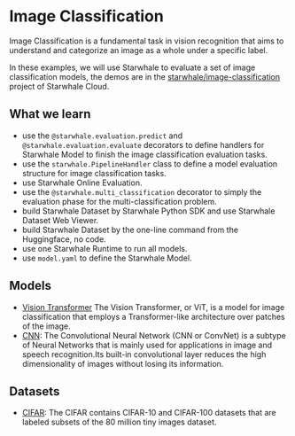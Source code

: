 Image Classification
======

Image Classification is a fundamental task in vision recognition that aims to understand and categorize an image as a whole under a specific label.

In these examples, we will use Starwhale to evaluate a set of image classification models, the demos are in the [starwhale/image-classification](https://cloud.starwhale.cn/projects/399/overview) project of Starwhale Cloud.

What we learn
------

- use the `@starwhale.evaluation.predict` and `@starwhale.evaluation.evaluate` decorators to define handlers for Starwhale Model to finish the image classification evaluation tasks.
- use the `starwhale.PipelineHandler` class to define a model evaluation structure for image classification tasks.
- use Starwhale Online Evaluation.
- use the `@starwhale.multi_classification` decorator to simply the evaluation phase for the multi-classification problem.
- build Starwhale Dataset by Starwhale Python SDK and use Starwhale Dataset Web Viewer.
- build Starwhale Dataset by the one-line command from the Huggingface, no code.
- use one Starwhale Runtime to run all models.
- use `model.yaml` to define the Starwhale Model.

Models
------

- [Vision Transformer](https://paperswithcode.com/paper/an-image-is-worth-16x16-words-transformers-1) The Vision Transformer, or ViT, is a model for image classification that employs a Transformer-like architecture over patches of the image.
- [CNN](https://pytorch.org/tutorials/beginner/blitz/cifar10_tutorial.html): The Convolutional Neural Network (CNN or ConvNet) is a subtype of Neural Networks that is mainly used for applications in image and speech recognition.Its built-in convolutional layer reduces the high dimensionality of images without losing its information.

Datasets
------

- [CIFAR](https://www.cs.toronto.edu/~kriz/cifar.html): The CIFAR contains CIFAR-10 and CIFAR-100 datasets that are labeled subsets of the 80 million tiny images dataset.
